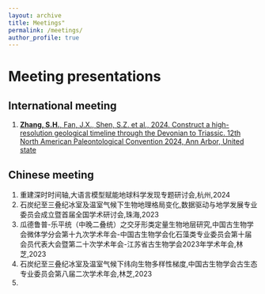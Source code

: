 ```yaml
---
layout: archive
title: Meetings"
permalink: /meetings/
author_profile: true
---
```


<!-- {% if author.googlescholar %} -->
 <!-- You can also find my articles on <u><a href="{{author.googlescholar}}">my Google Scholar profile</a>.</u> -->
<!-- {% endif %} -->


Meeting presentations
======

International meeting
------
1. [**Zhang, S.H.**, Fan, J.X., Shen, S.Z. et al., 2024. Construct a high-resolution geological timeline through the Devonian to Triassic. 12th North American Paleontological Convention 2024, Ann Arbor, United state](https://sites.lsa.umich.edu/napc2024/)



Chinese meeting
------
1. 重建深时时间轴,大语言模型赋能地球科学发现专题研讨会,杭州,2024
2. 石炭纪至三叠纪冰室及温室气候下生物地理格局变化,数据驱动与地学发展专业委员会成立暨首届全国学术研讨会,珠海,2023
3. 瓜德鲁普-乐平统（中晚二叠统）之交牙形类定量生物地层研究,中国古生物学会微体学分会第十九次学术年会-中国古生物学会化石藻类专业委员会第十届会员代表大会暨第二十次学术年会-江苏省古生物学会2023年学术年会,林芝,2023
4. 石炭纪至三叠纪冰室及温室气候下纬向生物多样性梯度,中国古生物学会古生态专业委员会第八届二次学术年会,林芝,2023
5. 



